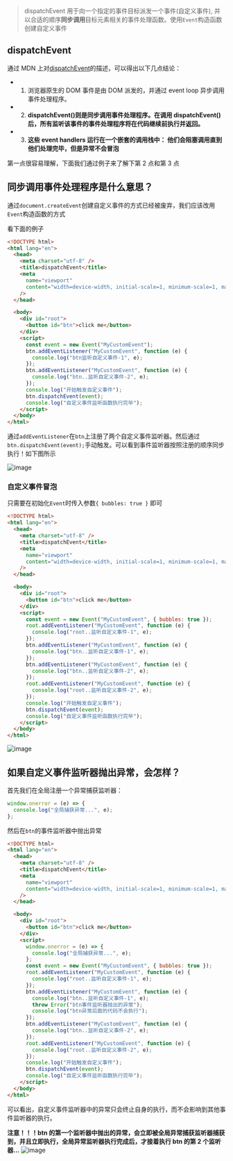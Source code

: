 > dispatchEvent 用于向一个指定的事件目标派发一个事件(自定义事件), 并以合适的顺序**同步调用**目标元素相关的事件处理函数。使用`Event`构造函数创建自定义事件

## dispatchEvent

通过 MDN 上对[dispatchEvent](https://developer.mozilla.org/en-US/docs/Web/API/EventTarget/dispatchEvent)的描述，可以得出以下几点结论：

- 1. 浏览器原生的 DOM 事件是由 DOM 派发的，并通过 event loop 异步调用事件处理程序。
- 2. **dispatchEvent()则是同步调用事件处理程序。在调用 dispatchEvent()后，所有监听该事件的事件处理程序将在代码继续前执行并返回。**
- 3. **这些 event handlers 运行在一个嵌套的调用栈中： 他们会阻塞调用直到他们处理完毕，但是异常不会冒泡**

第一点很容易理解，下面我们通过例子来了解下第 2 点和第 3 点

## 同步调用事件处理程序是什么意思？

通过`document.createEvent`创建自定义事件的方式已经被废弃，我们应该改用`Event`构造函数的方式

看下面的例子

```html
<!DOCTYPE html>
<html lang="en">
  <head>
    <meta charset="utf-8" />
    <title>dispatchEvent</title>
    <meta
      name="viewport"
      content="width=device-width, initial-scale=1, minimum-scale=1, maximum-scale=1"
    />
  </head>

  <body>
    <div id="root">
      <button id="btn">click me</button>
    </div>
    <script>
      const event = new Event("MyCustomEvent");
      btn.addEventListener("MyCustomEvent", function (e) {
        console.log("btn监听自定义事件-1", e);
      });
      btn.addEventListener("MyCustomEvent", function (e) {
        console.log("btn..监听自定义事件-2", e);
      });
      console.log("开始触发自定义事件");
      btn.dispatchEvent(event);
      console.log("自定义事件监听函数执行完毕");
    </script>
  </body>
</html>
```

通过`addEventListener`在`btn`上注册了两个自定义事件监听器。然后通过`btn.dispatchEvent(event);`手动触发。可以看到事件监听器按照注册的顺序同步执行！如下图所示

![image](https://raw.githubusercontent.com/lizuncong/mini-react/master/imgs/custom-event-01.jpg)

### 自定义事件冒泡

只需要在初始化`Event`时传入参数`{ bubbles: true }` 即可

```html
<!DOCTYPE html>
<html lang="en">
  <head>
    <meta charset="utf-8" />
    <title>dispatchEvent</title>
    <meta
      name="viewport"
      content="width=device-width, initial-scale=1, minimum-scale=1, maximum-scale=1"
    />
  </head>

  <body>
    <div id="root">
      <button id="btn">click me</button>
    </div>
    <script>
      const event = new Event("MyCustomEvent", { bubbles: true });
      root.addEventListener("MyCustomEvent", function (e) {
        console.log("root..监听自定义事件-1", e);
      });
      btn.addEventListener("MyCustomEvent", function (e) {
        console.log("btn..监听自定义事件-1", e);
      });
      btn.addEventListener("MyCustomEvent", function (e) {
        console.log("btn..监听自定义事件-2", e);
      });
      root.addEventListener("MyCustomEvent", function (e) {
        console.log("root..监听自定义事件-2", e);
      });
      console.log("开始触发自定义事件");
      btn.dispatchEvent(event);
      console.log("自定义事件监听函数执行完毕");
    </script>
  </body>
</html>
```

![image](https://raw.githubusercontent.com/lizuncong/mini-react/master/imgs/custom-event-02.jpg)

## 如果自定义事件监听器抛出异常，会怎样？

首先我们在全局注册一个异常捕获监听器：

```js
window.onerror = (e) => {
  console.log("全局捕获异常...", e);
};
```

然后在`btn`的事件监听器中抛出异常

```html
<!DOCTYPE html>
<html lang="en">
  <head>
    <meta charset="utf-8" />
    <title>dispatchEvent</title>
    <meta
      name="viewport"
      content="width=device-width, initial-scale=1, minimum-scale=1, maximum-scale=1"
    />
  </head>

  <body>
    <div id="root">
      <button id="btn">click me</button>
    </div>
    <script>
      window.onerror = (e) => {
        console.log("全局捕获异常...", e);
      };
      const event = new Event("MyCustomEvent", { bubbles: true });
      root.addEventListener("MyCustomEvent", function (e) {
        console.log("root..监听自定义事件-1", e);
      });
      btn.addEventListener("MyCustomEvent", function (e) {
        console.log("btn..监听自定义事件-1", e);
        throw Error("btn事件监听器抛出的异常");
        console.log("btn异常后面的代码不会执行");
      });
      btn.addEventListener("MyCustomEvent", function (e) {
        console.log("btn..监听自定义事件-2", e);
      });
      root.addEventListener("MyCustomEvent", function (e) {
        console.log("root..监听自定义事件-2", e);
      });
      console.log("开始触发自定义事件");
      btn.dispatchEvent(event);
      console.log("自定义事件监听函数执行完毕");
    </script>
  </body>
</html>
```

可以看出，自定义事件监听器中的异常只会终止自身的执行，而不会影响到其他事件监听器的执行。

**注意！！！btn 的第一个监听器中抛出的异常，会立即被全局异常捕获监听器捕获到，并且立即执行，全局异常监听器执行完成后，才接着执行 btn 的第 2 个监听器...**
![image](https://raw.githubusercontent.com/lizuncong/mini-react/master/imgs/custom-event-03.jpg)

